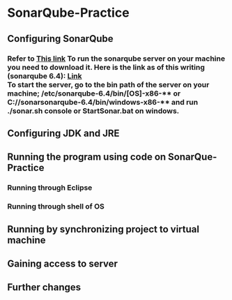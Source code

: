 
<body>
<h1>SonarQube-Practice</h>
<h2>Configuring SonarQube</h2>
<h3>Refer to <a href ="https://docs.sonarqube.org/display/SONAR/Get+Started+in+Two+Minutes">This link</a>
To run the sonarqube server on your machine you need to download it. Here is the link as of this writing (sonarqube 6.4): <a href = https://www.sonarqube.org/downloads/>Link</a> </br>
To start the server, go to the bin path of the server on your machine; /etc/sonarqube-6.4/bin/[OS]-x86-** or C://sonarsonarqube-6.4/bin/windows-x86-** and run ./sonar.sh console or StartSonar.bat on windows. </br>

<h2>Configuring JDK and JRE</h2>

<h2>Running the program using code on SonarQue-Practice</h2>
<h3>Running through Eclipse</h3>
<h3>Running through shell of OS</h3>

<h2> Running by synchronizing project to virtual machine</h2>

<h2>Gaining access to server</h2>

<h2> Further changes</h2>
